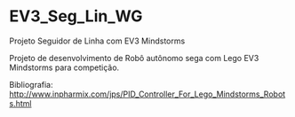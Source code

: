 # EV3_Seg_Lin_WG
Projeto Seguidor de Linha com EV3 Mindstorms

Projeto de desenvolvimento de Robô autônomo sega com  Lego EV3 Mindstorms para competição.

Bibliografia:
http://www.inpharmix.com/jps/PID_Controller_For_Lego_Mindstorms_Robots.html
